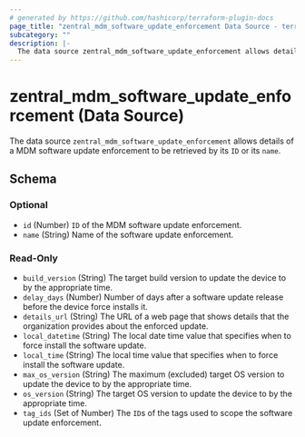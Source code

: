 ```yaml
---
# generated by https://github.com/hashicorp/terraform-plugin-docs
page_title: "zentral_mdm_software_update_enforcement Data Source - terraform-provider-zentral"
subcategory: ""
description: |-
  The data source zentral_mdm_software_update_enforcement allows details of a MDM software update enforcement to be retrieved by its ID or its name.
---
```


# zentral_mdm_software_update_enforcement (Data Source)

The data source `zentral_mdm_software_update_enforcement` allows details of a MDM software update enforcement to be retrieved by its `ID` or its `name`.



<!-- schema generated by tfplugindocs -->
## Schema

### Optional

- `id` (Number) `ID` of the MDM software update enforcement.
- `name` (String) Name of the software update enforcement.

### Read-Only

- `build_version` (String) The target build version to update the device to by the appropriate time.
- `delay_days` (Number) Number of days after a software update release before the device force installs it.
- `details_url` (String) The URL of a web page that shows details that the organization provides about the enforced update.
- `local_datetime` (String) The local date time value that specifies when to force install the software update.
- `local_time` (String) The local time value that specifies when to force install the software update.
- `max_os_version` (String) The maximum (excluded) target OS version to update the device to by the appropriate time.
- `os_version` (String) The target OS version to update the device to by the appropriate time.
- `tag_ids` (Set of Number) The `ID`s of the tags used to scope the software update enforcement.

